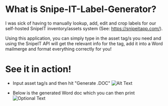 # What is Snipe-IT-Label-Generator?
I was sick of having to manually lookup, add, edit and crop labels for our self-hosted SnipeIT inventory/assets system 
(See: https://snipeitapp.com/). 

Using this application, you can simply type in the asset tag/s you need and using the SnipeIT API will get the relevant info for the tag, add it into a Word mailmerge and format everything correctly for you!

# See it in action!
  - Input asset tag/s and then hit "Generate .DOC"
  ![Alt Text](https://media.giphy.com/media/fV1ELr4ENx6EQoWUU3/giphy.gif)
 
  - Below is the generated Word doc which you can then print
  ![Optional Text](../master/img/PMG-Labels-Word.PNG)
